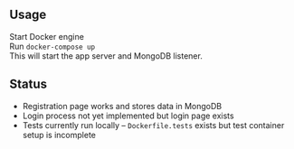 ## Usage

Start Docker engine  
Run `docker-compose up`  
This will start the app server and MongoDB listener.

## Status

-  Registration page works and stores data in MongoDB  
-  Login process not yet implemented but login page exists
-  Tests currently run locally – `Dockerfile.tests` exists but test container setup is incomplete
